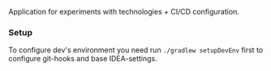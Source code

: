 Application for experiments with technologies + CI/CD configuration.

### Setup
To configure dev's environment you need run `./gradlew setupDevEnv` first to configure git-hooks
and base IDEA-settings.
